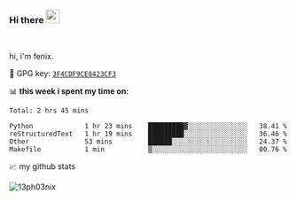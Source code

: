 ### Hi there <img src="https://media.giphy.com/media/hvRJCLFzcasrR4ia7z/giphy.gif" width="25px">

<br />

hi, i'm fenix.

:key: GPG key: [`3F4CDF9CE8423CF3`](https://github.com/13ph03nix.gpg)


📊 **this week i spent my time on:**
<!--START_SECTION:waka-->
```text
Total: 2 hrs 45 mins

Python             1 hr 23 mins    █████████▓░░░░░░░░░░░░░░░   38.41 % 
reStructuredText   1 hr 19 mins    █████████░░░░░░░░░░░░░░░░   36.46 % 
Other              53 mins         ██████░░░░░░░░░░░░░░░░░░░   24.37 % 
Makefile           1 min           ▒░░░░░░░░░░░░░░░░░░░░░░░░   00.76 % 
```
<!--END_SECTION:waka-->


📈 my github stats

<a>
<img align="center" src="https://github-readme-stats.vercel.app/api?username=13ph03nix&show_icons=true&hide=stars&include_all_commits=true&theme=blueberry" alt="13ph03nix" />
</a>
